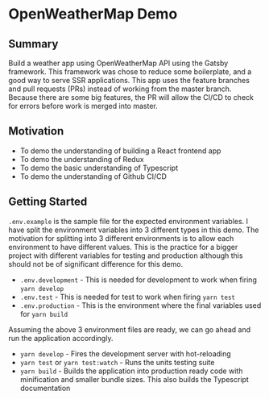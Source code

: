 # OpenWeatherMap Demo

## Summary

Build a weather app using OpenWeatherMap API using the Gatsby framework. This framework was chose to reduce some boilerplate, and a good way to serve SSR applications. This app uses the feature branches and pull requests (PRs) instead of working from the master branch. Because there are some big features, the PR will allow the CI/CD to check for errors before work is merged into master.

## Motivation

- To demo the understanding of building a React frontend app
- To demo the understanding of Redux
- To demo the basic understanding of Typescript
- To demo the understanding of Github CI/CD

## Getting Started

`.env.example` is the sample file for the expected environment variables. I have split the environment variables into 3 different types in this demo. The motivation for splitting into 3 different environments is to allow each environment to have different values. This is the practice for a bigger project with different variables for testing and production although this should not be of significant difference for this demo.

- `.env.development` - This is needed for development to work when firing `yarn develop`
- `.env.test` - This is needed for test to work when firing `yarn test`
- `.env.production` - This is the environment where the final variables used for `yarn build`

Assuming the above 3 environment files are ready, we can go ahead and run the application
accordingly.

- `yarn develop` - Fires the development server with hot-reloading
- `yarn test` or `yarn test:watch` - Runs the units testing suite
- `yarn build` - Builds the application into production ready code with minification and smaller bundle sizes. This also builds the Typescript documentation
